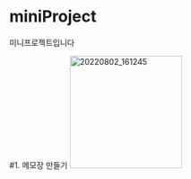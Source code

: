 # miniProject
미니프로젝트입니다

#1. 메모장 만들기
<img width="200" alt="20220802_161245" src="https://user-images.githubusercontent.com/94501397/182314437-f6e449a5-41a3-49b1-b7e3-44d123503c5d.png">

